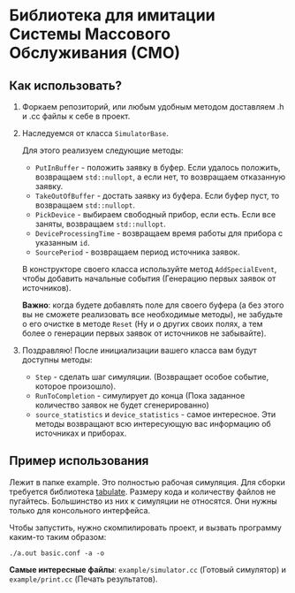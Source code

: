 # Библиотека для имитации Системы Массового Обслуживания (СМО)

## Как использовать?
1. Форкаем репозиторий, или любым удобным методом доставляем .h и .cc файлы к себе в проект.
2. Наследуемся от класса `SimulatorBase`.

    Для этого реализуем следующие методы:

    - `PutInBuffer` - положить заявку в буфер. Если удалось положить, возвращаем
      `std::nullopt`, а если нет, то возвращаем отказанную заявку.
    - `TakeOutOfBuffer` - достать заявку из буфера. Если буфер пуст, то возвращаем
      `std::nullopt`.
    - `PickDevice` - выбираем свободный прибор, если есть. Если все заняты,
       возвращаем `std::nullopt`.
    - `DeviceProcessingTime` - возвращаем время работы для прибора с указанным
      `id`.
    - `SourcePeriod` - возвращаем период источника заявок.

    В конструкторе своего класса используйте метод `AddSpecialEvent`,
    чтобы добавить начальные события (Генерацию первых заявок от источников).

    **Важно**: когда будете добавлять поле для своего буфера (а без этого вы не
    сможете реализовать все необходимые методы), не забудьте о его очистке в методе
    `Reset` (Ну и о других своих полях, а тем более о генерации первых заявок от
    источников не забывайте).

3. Поздравляю! После инициализации вашего класса вам будут доступны методы:
    - `Step` - сделать шаг симуляции. (Возвращает особое событие, которое произошло).
    - `RunToCompletion` - симулирует до конца (Пока заданное количество заявок
      не будет сгенерированно)
    - `source_statistics` и `device_statistics` - самое интересное. Эти методы
      возвращают всю интересующую вас информацию об источниках и приборах.

## Пример использования
Лежит в папке example. Это полностью рабочая симуляция. Для сборки требуется библиотека
[tabulate](https://github.com/p-ranav/tabulate). Размеру кода и количеству файлов
не пугайтесь. Большинство из них к симуляции не относятся. Они нужны только для
консольного интерфейса.

Чтобы запустить, нужно скомпилировать проект, и вызвать программу каким-то таким образом:

`./a.out basic.conf -a -o`

**Самые интересные файлы**:
`example/simulator.cc` (Готовый симулятор) и
`example/print.cc` (Печать результатов).
